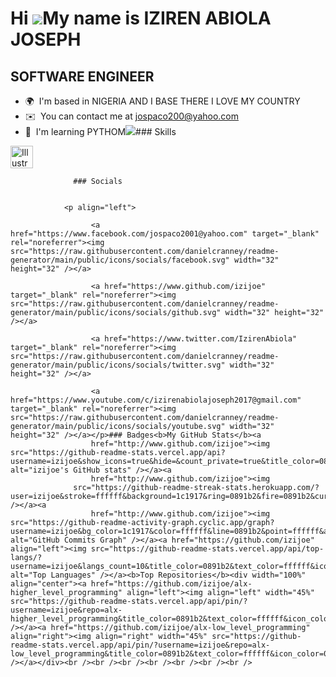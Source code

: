 Hi ![](https://user-images.githubusercontent.com/18350557/176309783-0785949b-9127-417c-8b55-ab5a4333674e.gif)My name is IZIREN ABIOLA JOSEPH
============================================================================================================================================

SOFTWARE ENGINEER
-----------------

*   🌍  I'm based in NIGERIA AND I BASE THERE I LOVE MY COUNTRY
*   ✉️  You can contact me at [jospaco200@yahoo.com](mailto:jospaco200@yahoo.com)
*   🧠  I'm learning PYTHOM<a href="https://www.github.com/izijoe" target="_blank" rel="noreferrer"><img
                  src="https://img.shields.io/github/followers/izijoe?logo=github&style=for-the-badge&color=0891b2&labelColor=1c1917" /></a>### Skills 
<p align="left">
<a href="adobe.com/uk/products/illustrator.html" target="_blank" rel="noreferrer"><img src="https://raw.githubusercontent.com/danielcranney/readme-generator/main/public/icons/skills/illustrator-colored.svg" width="36" height="36" alt="Illustrator" /></a>
</p>
                    
                  ### Socials
                  
                  
                <p align="left">
                          
                      <a href="https://www.facebook.com/jospaco2001@yahoo.com" target="_blank" rel="noreferrer"><img src="https://raw.githubusercontent.com/danielcranney/readme-generator/main/public/icons/socials/facebook.svg" width="32" height="32" /></a>
                          
                      <a href="https://www.github.com/izijoe" target="_blank" rel="noreferrer"><img src="https://raw.githubusercontent.com/danielcranney/readme-generator/main/public/icons/socials/github.svg" width="32" height="32" /></a>
                          
                      <a href="https://www.twitter.com/IzirenAbiola" target="_blank" rel="noreferrer"><img src="https://raw.githubusercontent.com/danielcranney/readme-generator/main/public/icons/socials/twitter.svg" width="32" height="32" /></a>
                          
                      <a href="https://www.youtube.com/c/izirenabiolajoseph2017@gmail.com" target="_blank" rel="noreferrer"><img src="https://raw.githubusercontent.com/danielcranney/readme-generator/main/public/icons/socials/youtube.svg" width="32" height="32" /></a></p>### Badges<b>My GitHub Stats</b><a
                      href="http://www.github.com/izijoe"><img src="https://github-readme-stats.vercel.app/api?username=izijoe&show_icons=true&hide=&count_private=true&title_color=0891b2&text_color=ffffff&icon_color=0891b2&bg_color=1c1917&hide_border=true&show_icons=true" alt="izijoe's GitHub stats" /></a><a
                      href="http://www.github.com/izijoe"><img
                  src="https://github-readme-streak-stats.herokuapp.com/?user=izijoe&stroke=ffffff&background=1c1917&ring=0891b2&fire=0891b2&currStreakNum=ffffff&currStreakLabel=0891b2&sideNums=ffffff&sideLabels=ffffff&dates=ffffff&hide_border=true" /></a><a
                      href="http://www.github.com/izijoe"><img src="https://github-readme-activity-graph.cyclic.app/graph?username=izijoe&bg_color=1c1917&color=ffffff&line=0891b2&point=ffffff&area_color=1c1917&area=true&hide_border=true&custom_title=GitHub%20Commits%20Graph" alt="GitHub Commits Graph" /></a><a href="https://github.com/izijoe" align="left"><img src="https://github-readme-stats.vercel.app/api/top-langs/?username=izijoe&langs_count=10&title_color=0891b2&text_color=ffffff&icon_color=0891b2&bg_color=1c1917&hide_border=true&locale=en&custom_title=Top%20%Languages" alt="Top Languages" /></a><b>Top Repositories</b><div width="100%" align="center"><a href="https://github.com/izijoe/alx-higher_level_programming" align="left"><img align="left" width="45%" src="https://github-readme-stats.vercel.app/api/pin/?username=izijoe&repo=alx-higher_level_programming&title_color=0891b2&text_color=ffffff&icon_color=0891b2&bg_color=1c1917&hide_border=true&locale=en" /></a><a href="https://github.com/izijoe/alx-low_level_programming" align="right"><img align="right" width="45%" src="https://github-readme-stats.vercel.app/api/pin/?username=izijoe&repo=alx-low_level_programming&title_color=0891b2&text_color=ffffff&icon_color=0891b2&bg_color=1c1917&hide_border=true&locale=en" /></a></div><br /><br /><br /><br /><br /><br /><br />
